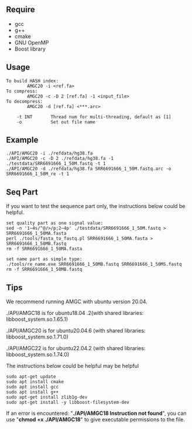 ## Require
- gcc
- g++
- cmake
- GNU OpenMP
- Boost library


## Usage
```text
To build HASH index:
        AMGC20 -i <ref.fa>
To compress:
        AMGC20 -c -D 2 [ref.fa] -1 <input_file> 
To decompress:
        AMGC20 -d [ref.fa] <***.arc>

	-t INT       Thread num for multi-threading, default as [1]
	-o           Set out file name
```

## Example
``` terminal
./API/AMGC20 -i ./refdata/hg38.fa
./API/AMGC20 -c -D 2 ./refdata/hg38.fa -1 ./testdata/SRR6691666_1_50M.fastq -t 1
./API/AMGC20 -d ./refdata/hg38.fa SRR6691666_1_50M.fastq.arc -o SRR6691666_1_50M_re -t 1
```

## Seq Part
If you want to test the sequence part only, the instructions below could be helpful.
``` terminal
set quality part as one signal value:
sed -n '1~4s/^@/>/p;2~4p' ./testdata/SRR6691666_1_50M.fastq > SRR6691666_1_50MA.fasta
perl ./tools/fasta_to_fastq.pl SRR6691666_1_50MA.fasta > SRR6691666_1_50MB.fastq
rm -f SRR6691666_1_50MA.fasta

set name part as simple type:
./tools/re_name.exe SRR6691666_1_50MB.fastq SRR6691666_1_50MS.fastq
rm -f SRR6691666_1_50MB.fastq
```

## Tips 
We recommend running AMGC with ubuntu version 20.04. 

./API/AMGC18 is for ubuntu18.04 .2(with shared libraries: libboost_system.so.1.65.1)

./API/AMGC20 is for ubuntu20.04.6 (with shared libraries: libboost_system.so.1.71.0)

./API/AMGC22 is for ubuntu22.04.2 (with shared libraries: libboost_system.so.1.74.0)

The instructions below could be helpful may be helpful
```terminal
sudo apt-get update
sudo apt install cmake
sudo apt install gcc
sudo apt install g++
sudo apt-get install zlib1g-dev
sudo apt-get install -y libboost-filesystem-dev
```

If an error is encountered: "**./API/AMGC18 Instruction not found**", you can use "**chmod +x ./API/AMGC18**" to give executable permissions to the file.

